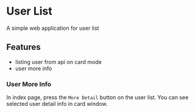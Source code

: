 # User List
A simple web application for user list

## Features
- listing user from api on card mode
- user more info

### User More Info
In index page, press the `More Detail` button on the user list.
You can see selected user detail info in card window.